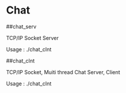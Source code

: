 # Chat

##chat_serv

TCP/IP Socket Server

Usage : ./chat_clnt <IP> <port> <name>


##chat_clnt

TCP/IP Socket, Muiti thread Chat Server, Client

Usage : ./chat_clnt <IP> <port> <name>
